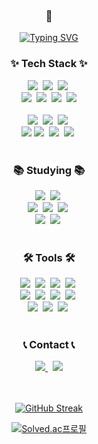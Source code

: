 
<div align="center">

### 🌻
[![Typing SVG](https://readme-typing-svg.demolab.com?font=Roboto&weight=500&size=25&pause=1000&color=F7F4A7&center=true&random=false&width=435&lines=+%F0%9F%91%8B%F0%9F%8F%BB+Welcome+to+BoYun's+Github+%F0%9F%91%8B%F0%9F%8F%BB+)](https://git.io/typing-svg)

<h3 align="center">✨ Tech Stack ✨</h3>
<div align="center">
  <img src="https://img.shields.io/badge/Java-ED8B00?style=for-the-badge&logo=openjdk&logoColor=white">&nbsp
  <img src="https://img.shields.io/badge/Spring-6DB33F?style=for-the-badge&logo=spring&logoColor=white">&nbsp
  <img src="https://img.shields.io/badge/Spring Boot-6DB33F?style=for-the-badge&logo=spring boot&logoColor=white">&nbsp
  <br>
  <img src="https://img.shields.io/badge/Oracle-F80000?style=for-the-badge&logo=oracle&logoColor=black">&nbsp 
  <img src="https://img.shields.io/badge/mysql-4479A1?style=for-the-badge&logo=mysql&logoColor=white">&nbsp
  <img src="https://img.shields.io/badge/Maria-00599C?style=for-the-badge&logo=mariadb&logoColor=white"/>&nbsp
  <img src="https://img.shields.io/badge/apache tomcat-F8DC75?style=for-the-badge&logo=apachetomcat&logoColor=black">
  <br>
  <br>
  <img src="https://img.shields.io/badge/html5-E34F26.svg?style=for-the-badge&logo=html5&logoColor=white" />&nbsp
  <img src="https://img.shields.io/badge/css3-1572B6.svg?style=for-the-badge&logo=css3&logoColor=white" />&nbsp
  <img src="https://img.shields.io/badge/javascript-F7DF1E.svg?style=for-the-badge&logo=javascript&logoColor=20232a" />&nbsp
  <br>
  <img src="https://img.shields.io/badge/bootstrap-7952B3?style=for-the-badge&logo=bootstrap&logoColor=white">
  <img src="https://img.shields.io/badge/tailwindcss-1daabb.svg?style=for-the-badge&logo=tailwind-css&logoColor=white" />&nbsp
  <img src="https://img.shields.io/badge/jQuery-0769AD?style=for-the-badge&logo=jquery&logoColor=white" />&nbsp
  <img src="https://img.shields.io/badge/react-20232a.svg?style=for-the-badge&logo=react&logoColor=61DAFB"/>&nbsp
</div>
<br>

<h3 align="center">📚 Studying 📚</h3>
<div align="center">
  <img src="https://img.shields.io/badge/Python-3776AB?style=for-the-badge&logo=python&logoColor=white">&nbsp
  <img src="https://img.shields.io/badge/Node.js-43853D?style=for-the-badge&logo=node.js&logoColor=white">&nbsp
  <br>
  <img src="https://img.shields.io/badge/Jenkins-D24939?style=for-the-badge&logo=Jenkins&logoColor=white">&nbsp
  <img src="https://img.shields.io/badge/docker-%230db7ed.svg?style=for-the-badge&logo=docker&logoColor=white">&nbsp 
  <img src="https://img.shields.io/badge/kubernetes-%23326ce5.svg?style=for-the-badge&logo=kubernetes&logoColor=white"/>&nbsp
  <br>
  <img src="https://img.shields.io/badge/Amazon_AWS-FF9900?style=for-the-badge&logo=amazonaws&logoColor=white"/>&nbsp
  <img src="https://img.shields.io/badge/Microsoft_Azure-0089D6?style=for-the-badge&logo=microsoft-azure&logoColor=white"/>&nbsp
</div>
<br>

<h3 align="center">🛠 Tools 🛠</h3>
<div align="center">
  <img src="https://img.shields.io/badge/git-F05033.svg?style=for-the-badge&logo=git&logoColor=white"/>&nbsp
  <img src="https://img.shields.io/badge/github-181717.svg?style=for-the-badge&logo=github&logoColor=white"/>&nbsp
  <img src="https://img.shields.io/badge/Sourcetree-0052CC?style=for-the-badge&logo=Sourcetree&logoColor=white"/>&nbsp
  <img src="https://img.shields.io/badge/GitLab-330F63?style=for-the-badge&logo=gitlab&logoColor=white"/>&nbsp
  <br>
  <img src="https://img.shields.io/badge/Notion-F3F3F3.svg?style=for-the-badge&logo=notion&logoColor=black"/>&nbsp
  <img src="https://img.shields.io/badge/Slack-4A154B?style=for-the-badge&logo=slack&logoColor=white"/>&nbsp
  <img src="https://img.shields.io/badge/Tistory-000000?style=for-the-badge&logo=tistory&logoColor=white" />&nbsp
  <img src="https://img.shields.io/badge/Jira-0052CC?style=for-the-badge&logo=Jira&logoColor=white"/>&nbsp
  <br>
  <img src="https://img.shields.io/badge/Eclipse-2C2255?style=for-the-badge&logo=eclipse&logoColor=white"/>&nbsp
  <img src="https://img.shields.io/badge/IntelliJ_IDEA-000000.svg?style=for-the-badge&logo=intellij-idea&logoColor=white"/>&nbsp
  <img src="https://img.shields.io/badge/DBeaver-382923?style=for-the-badge&logo=dbeaver&logoColor=white"/>&nbsp
</div>
<br>

<h3 align="center">📞 Contact 📞</h3>
<div align="center">
    <a href="https://ontheway.tistory.com/">
        <img src="https://img.shields.io/badge/Tistory-000000?style=for-the-badge&logo=tistory&logoColor=white"/>
    </a>&nbsp
    <a href="mailto:cbyn0819@gmail.com">
        <img src="https://img.shields.io/badge/Gmail-EA4335?style=for-the-badge&logo=Gmail&logoColor=white"> 
    </a>
</div>
<br>
<br>

[![GitHub Streak](https://streak-stats.demolab.com?user=BoyunC&theme=gruvbox&hide_border=true&border_radius=10&date_format=%5BY%20%5DM%20j)](https://git.io/streak-stats)
<br>

[![Solved.ac프로필](http://mazassumnida.wtf/api/v2/generate_badge?boj=cbyn0819)](https://solved.ac/wke1wke1)


</div>
